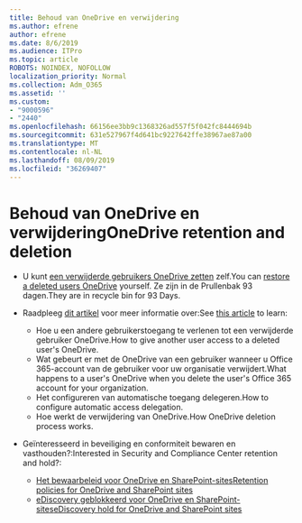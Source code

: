 ```yaml
---
title: Behoud van OneDrive en verwijdering
ms.author: efrene
author: efrene
ms.date: 8/6/2019
ms.audience: ITPro
ms.topic: article
ROBOTS: NOINDEX, NOFOLLOW
localization_priority: Normal
ms.collection: Adm_O365
ms.assetid: ''
ms.custom:
- "9000596"
- "2440"
ms.openlocfilehash: 66156ee3bb9c1368326ad557f5f042fc8444694b
ms.sourcegitcommit: 631e527967f4d641bc9227642ffe38967ae87a00
ms.translationtype: MT
ms.contentlocale: nl-NL
ms.lasthandoff: 08/09/2019
ms.locfileid: "36269407"
---
```

# <a name="onedrive-retention-and-deletion"></a><span data-ttu-id="a17d5-102">Behoud van OneDrive en verwijdering</span><span class="sxs-lookup"><span data-stu-id="a17d5-102">OneDrive retention and deletion</span></span>

- <span data-ttu-id="a17d5-103">U kunt [een verwijderde gebruikers OneDrive zetten](https://docs.microsoft.com/onedrive/restore-deleted-onedrive) zelf.</span><span class="sxs-lookup"><span data-stu-id="a17d5-103">You can [restore a deleted users OneDrive](https://docs.microsoft.com/onedrive/restore-deleted-onedrive) yourself.</span></span> <span data-ttu-id="a17d5-104">Ze zijn in de Prullenbak 93 dagen.</span><span class="sxs-lookup"><span data-stu-id="a17d5-104">They are in recycle bin for 93 Days.</span></span> 

- <span data-ttu-id="a17d5-105">Raadpleeg [dit artikel](https://docs.microsoft.com/onedrive/restore-deleted-onedrive) voor meer informatie over:</span><span class="sxs-lookup"><span data-stu-id="a17d5-105">See [this article](https://docs.microsoft.com/onedrive/restore-deleted-onedrive) to learn:</span></span>
    - <span data-ttu-id="a17d5-106">Hoe u een andere gebruikerstoegang te verlenen tot een verwijderde gebruiker OneDrive.</span><span class="sxs-lookup"><span data-stu-id="a17d5-106">How to give another user access to a deleted user's OneDrive.</span></span>
    - <span data-ttu-id="a17d5-107">Wat gebeurt er met de OneDrive van een gebruiker wanneer u Office 365-account van de gebruiker voor uw organisatie verwijdert.</span><span class="sxs-lookup"><span data-stu-id="a17d5-107">What happens to a user's OneDrive when you delete the user's Office 365 account for your organization.</span></span>
    - <span data-ttu-id="a17d5-108">Het configureren van automatische toegang delegeren.</span><span class="sxs-lookup"><span data-stu-id="a17d5-108">How to configure automatic access delegation.</span></span>
    - <span data-ttu-id="a17d5-109">Hoe werkt de verwijdering van OneDrive.</span><span class="sxs-lookup"><span data-stu-id="a17d5-109">How OneDrive deletion process works.</span></span>

- <span data-ttu-id="a17d5-110">Geïnteresseerd in beveiliging en conformiteit bewaren en vasthouden?:</span><span class="sxs-lookup"><span data-stu-id="a17d5-110">Interested in Security and Compliance Center retention and hold?:</span></span>
    - [<span data-ttu-id="a17d5-111">Het bewaarbeleid voor OneDrive en SharePoint-sites</span><span class="sxs-lookup"><span data-stu-id="a17d5-111">Retention policies for OneDrive and SharePoint sites</span></span>](https://docs.microsoft.com/office365/securitycompliance/retention-policies?redirectSourcePath=%252farticle%252f5e377752-700d-4870-9b6d-12bfc12d2423#content-in-onedrive-accounts-and-sharepoint-sites)
    - [<span data-ttu-id="a17d5-112">eDiscovery geblokkeerd voor OneDrive en SharePoint-sites</span><span class="sxs-lookup"><span data-stu-id="a17d5-112">eDiscovery hold for OneDrive and SharePoint sites</span></span>](https://docs.microsoft.com/office365/securitycompliance/ediscovery-cases#step-4-place-content-locations-on-hold)



